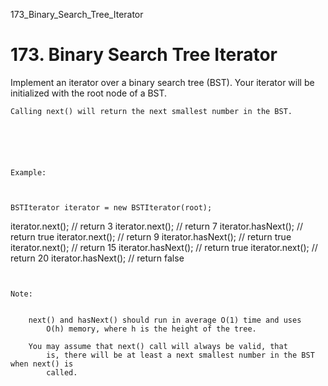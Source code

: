173_Binary_Search_Tree_Iterator
# 173. Binary Search Tree Iterator

Implement an iterator over a binary search tree (BST). Your iterator will be initialized with
        the root node of a BST.

    Calling next() will return the next smallest number in the BST.

     

    
    

    Example:

    

    BSTIterator iterator = new BSTIterator(root);
iterator.next();    // return 3
iterator.next();    // return 7
iterator.hasNext(); // return true
iterator.next();    // return 9
iterator.hasNext(); // return true
iterator.next();    // return 15
iterator.hasNext(); // return true
iterator.next();    // return 20
iterator.hasNext(); // return false

     

    Note:

    
        next() and hasNext() should run in average O(1) time and uses
            O(h) memory, where h is the height of the tree.
        
        You may assume that next() call will always be valid, that
            is, there will be at least a next smallest number in the BST when next() is
            called.